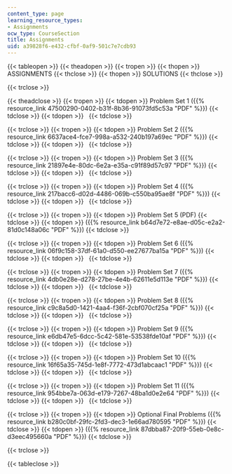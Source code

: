 ```yaml
---
content_type: page
learning_resource_types:
- Assignments
ocw_type: CourseSection
title: Assignments
uid: a39828f6-e432-cfbf-0af9-501c7e7cdb93
---
```


{{< tableopen >}}
{{< theadopen >}}
{{< tropen >}}
{{< thopen >}}
ASSIGNMENTS
{{< thclose >}}
{{< thopen >}}
SOLUTIONS
{{< thclose >}}

{{< trclose >}}

{{< theadclose >}}
{{< tropen >}}
{{< tdopen >}}
Problem Set 1 ({{% resource_link 47500290-0402-b31f-8b36-91073fd5c53a "PDF" %}})
{{< tdclose >}}
{{< tdopen >}}
 
{{< tdclose >}}

{{< trclose >}}
{{< tropen >}}
{{< tdopen >}}
Problem Set 2 ({{% resource_link 6637ace4-fce7-998a-a532-240b197a69ec "PDF" %}})
{{< tdclose >}}
{{< tdopen >}}
 
{{< tdclose >}}

{{< trclose >}}
{{< tropen >}}
{{< tdopen >}}
Problem Set 3 ({{% resource_link 21897e4e-80dc-6e2a-e35a-c91f89d57c97 "PDF" %}})
{{< tdclose >}}
{{< tdopen >}}
 
{{< tdclose >}}

{{< trclose >}}
{{< tropen >}}
{{< tdopen >}}
Problem Set 4 ({{% resource_link 217bacc6-d02d-4486-069b-c550ba95ae8f "PDF" %}})
{{< tdclose >}}
{{< tdopen >}}
 
{{< tdclose >}}

{{< trclose >}}
{{< tropen >}}
{{< tdopen >}}
Problem Set 5 (PDF)
{{< tdclose >}}
{{< tdopen >}}
({{% resource_link b64d7e72-e8ae-d05c-e2a2-81d0c148a06c "PDF" %}})
{{< tdclose >}}

{{< trclose >}}
{{< tropen >}}
{{< tdopen >}}
Problem Set 6 ({{% resource_link 06f9c158-37df-61a0-d550-ee27677ba15a "PDF" %}})
{{< tdclose >}}
{{< tdopen >}}
 
{{< tdclose >}}

{{< trclose >}}
{{< tropen >}}
{{< tdopen >}}
Problem Set 7 ({{% resource_link 4db0e28e-d278-27be-4e4b-62611e5d113e "PDF" %}})
{{< tdclose >}}
{{< tdopen >}}
 
{{< tdclose >}}

{{< trclose >}}
{{< tropen >}}
{{< tdopen >}}
Problem Set 8 ({{% resource_link c9c8a5d0-1421-4aa4-f36f-2cbf070cf25a "PDF" %}})
{{< tdclose >}}
{{< tdopen >}}
 
{{< tdclose >}}

{{< trclose >}}
{{< tropen >}}
{{< tdopen >}}
Problem Set 9 ({{% resource_link e6db47e5-6dcc-5c42-581e-53538fde10af "PDF" %}})
{{< tdclose >}}
{{< tdopen >}}
 
{{< tdclose >}}

{{< trclose >}}
{{< tropen >}}
{{< tdopen >}}
Problem Set 10 ({{% resource_link 16f65a35-745d-1e8f-7772-473d1abcaac1 "PDF" %}})
{{< tdclose >}}
{{< tdopen >}}
 
{{< tdclose >}}

{{< trclose >}}
{{< tropen >}}
{{< tdopen >}}
Problem Set 11 ({{% resource_link 954bbe7a-063d-e179-7267-48ba1d0e2e64 "PDF" %}})
{{< tdclose >}}
{{< tdopen >}}
 
{{< tdclose >}}

{{< trclose >}}
{{< tropen >}}
{{< tdopen >}}
Optional Final Problems ({{% resource_link b280c0bf-29fc-2fd3-dec3-1e66ad780595 "PDF" %}})
{{< tdclose >}}
{{< tdopen >}}
({{% resource_link 87dbba87-20f9-55eb-0e8c-d3eec495660a "PDF" %}})
{{< tdclose >}}

{{< trclose >}}

{{< tableclose >}}